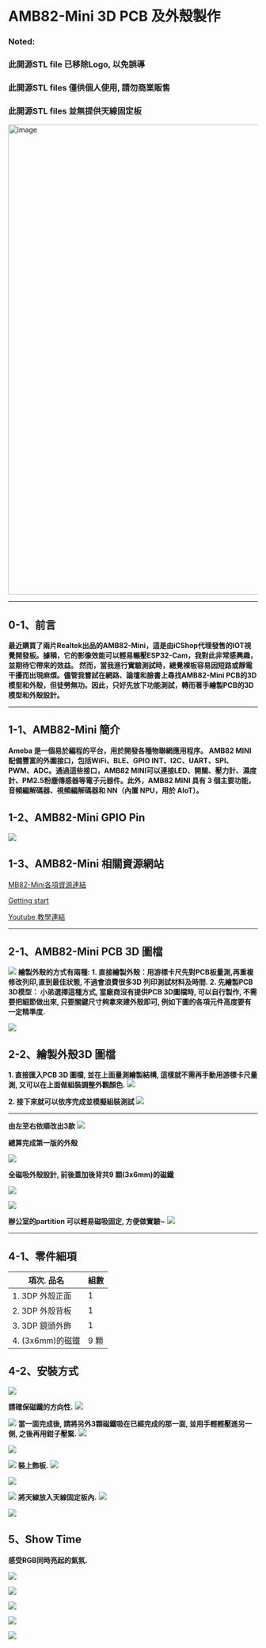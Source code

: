 # AMB82-Mini 3D PCB 及外殼製作 
### Noted: 
### 此開源STL file 已移除Logo, 以免誤導
### 此開源STL files 僅供個人使用, 請勿商業販售
### 此開源STL files 並無提供天線固定板

<img width="947" alt="image" src="https://user-images.githubusercontent.com/14821404/225515373-697c5b50-3d29-4d05-9168-84e320ced42a.png">

---

## 0-1、前言
   **最近購買了兩片Realtek出品的AMB82-Mini，這是由iCShop代理發售的IOT視覺開發板。據稱，它的影像效能可以輕易輾壓ESP32-Cam，我對此非常感興趣，並期待它帶來的效益。
然而，當我進行實驗測試時，總覺裸板容易因短路或靜電干擾而出現麻煩。儘管我嘗試在網路、論壇和臉書上尋找AMB82-Mini PCB的3D模型和外殼，但徒勞無功。因此，只好先放下功能測試，轉而著手繪製PCB的3D模型和外殼設計。** 

---

## 1-1、AMB82-Mini 簡介
   **Ameba 是一個易於編程的平台，用於開發各種物聯網應用程序。 AMB82 MINI配備豐富的外圍接口，包括WiFi、BLE、GPIO INT、I2C、UART、SPI、PWM、ADC。通過這些接口，AMB82 MINI可以連接LED、開關、壓力計、濕度計、PM2.5粉塵傳感器等電子元器件。此外，AMB82 MINI 具有 3 個主要功能，音頻編解碼器、視頻編解碼器和 NN（內置 NPU，用於 AIoT）。**


## 1-2、AMB82-Mini GPIO Pin 
![](https://i.imgur.com/OJ3cHYd.png)


## 1-3、AMB82-Mini 相關資源網站
   
[MB82-Mini各項資源連結](https://www.amebaiot.com/zh/ameba-arduino-summary/?fbclid=IwAR3egVAu4DMTtHzt4R31GiRRCqC15gZ0QDZg-C6S1O3NHGe2dtnVOD6ZLgc)

[Getting start](https://www.amebaiot.com/zh/amebapro2-amb82-mini-arduino-getting-started/)

[Youtube 教學連結](https://www.youtube.com/@amebaiot7033)



---
## 2-1、AMB82-Mini PCB 3D 圖檔
![](https://i.imgur.com/P4PGDFQ.png)
**繪製外殼的方式有兩種:**
 **1. 直接繪製外殼：用游標卡尺先對PCB板量測,再重複修改列印,直到最佳狀態, 不過會浪費很多3D 列印測試材料及時間.**
 **2. 先繪製PCB 3D模型： 小弟選擇這種方式, 當廠商沒有提供PCB 3D圖檔時, 可以自行製作, 不需要把細節做出來, 只要關鍵尺寸夠拿來建外殼即可, 例如下圖的各項元件高度要有一定精準度.**


![](https://i.imgur.com/1csGNte.png)



## 2-2、繪製外殼3D 圖檔

 **1. 直接匯入PCB 3D 圖檔, 並在上面量測繪製結構, 這樣就不需再手動用游標卡尺量測, 又可以在上面做組裝調整外觀顏色.**
 ![](https://i.imgur.com/Vez7B5J.png)

 
 **2. 接下來就可以依序完成並模擬組裝測試**
![](https://i.imgur.com/ObXAtC0.png)


---




**由左至右依順改出3款**
![](https://i.imgur.com/qFOG24N.jpg)

**總算完成第一版的外殼**

![](https://i.imgur.com/mKc0Pze.jpg)


**全磁吸外殼設計, 前後蓋加後背共9 顆(3x6mm)的磁鐵**

![](https://i.imgur.com/2caIb1T.jpg)

![](https://i.imgur.com/OcSTwfh.jpg)

**辦公室的partition 可以輕易磁吸固定, 方便做實驗~**
![](https://i.imgur.com/fBlyFL3.jpg)



---

## 4-1、零件細項

| 項次. 品名	 |  組數	|
| -------- | -------- | 
| 1. 3DP 外殼正面  |  1    | 
| 2. 3DP 外殼背板   |   1   | 
| 3. 3DP 鏡頭外飾 | 1  | 
| 4. (3x6mm)的磁鐵  | 9 顆 | 


## 4-2、安裝方式

![](https://i.imgur.com/G6b7UZK.jpg)

**請確保磁鐵的方向性.**
![](https://i.imgur.com/QFn7YG0.jpg)

![](https://i.imgur.com/Q1r7WsZ.jpg)
**當一面完成後, 請將另外3顆磁鐵吸在已經完成的那一面, 並用手輕輕壓進另一側, 之後再用鉗子壓緊.**
![](https://i.imgur.com/F9nS9qz.jpg)

![](https://i.imgur.com/9plXym9.jpg)

![](https://i.imgur.com/kVPdfki.jpg)
**裝上飾板.**
![](https://i.imgur.com/NwuehoA.jpg)

![](https://i.imgur.com/GM5Qfe6.jpg)

![](https://i.imgur.com/ETYJD2Z.jpg)
**將天線放入天線固定板內.**
![](https://i.imgur.com/3FVxrke.jpg)

![](https://i.imgur.com/U029sSx.jpg)


## 5、Show Time
**感受RGB同時亮起的氣氛.**

![](https://i.imgur.com/07SuzAN.png)

![](https://i.imgur.com/9uhe0ZQ.jpg)

![](https://i.imgur.com/rVNIJIR.jpg)

![](https://i.imgur.com/Z22oTSa.jpg)

![](https://i.imgur.com/6vjMNpK.jpg)
